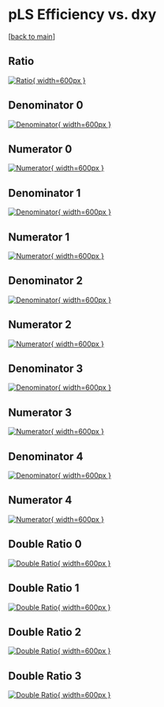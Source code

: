 # pLS Efficiency vs. dxy

[[back to main](./)]



## Ratio

[![Ratio](../mtv/var/pLS_xtr_211_1_eff_dxy.png){ width=600px }](../mtv/var/pLS_xtr_211_1_eff_dxy.pdf)

## Denominator 0

[![Denominator](../mtv/den/pLS_xtr_211_1_eff_dxy_den0.png){ width=600px }](../mtv/den/pLS_xtr_211_1_eff_dxy_den0.pdf)

## Numerator 0

[![Numerator](../mtv/num/pLS_xtr_211_1_eff_dxy_num0.png){ width=600px }](../mtv/num/pLS_xtr_211_1_eff_dxy_num0.pdf)

## Denominator 1

[![Denominator](../mtv/den/pLS_xtr_211_1_eff_dxy_den1.png){ width=600px }](../mtv/den/pLS_xtr_211_1_eff_dxy_den1.pdf)

## Numerator 1

[![Numerator](../mtv/num/pLS_xtr_211_1_eff_dxy_num1.png){ width=600px }](../mtv/num/pLS_xtr_211_1_eff_dxy_num1.pdf)

## Denominator 2

[![Denominator](../mtv/den/pLS_xtr_211_1_eff_dxy_den2.png){ width=600px }](../mtv/den/pLS_xtr_211_1_eff_dxy_den2.pdf)

## Numerator 2

[![Numerator](../mtv/num/pLS_xtr_211_1_eff_dxy_num2.png){ width=600px }](../mtv/num/pLS_xtr_211_1_eff_dxy_num2.pdf)

## Denominator 3

[![Denominator](../mtv/den/pLS_xtr_211_1_eff_dxy_den3.png){ width=600px }](../mtv/den/pLS_xtr_211_1_eff_dxy_den3.pdf)

## Numerator 3

[![Numerator](../mtv/num/pLS_xtr_211_1_eff_dxy_num3.png){ width=600px }](../mtv/num/pLS_xtr_211_1_eff_dxy_num3.pdf)

## Denominator 4

[![Denominator](../mtv/den/pLS_xtr_211_1_eff_dxy_den4.png){ width=600px }](../mtv/den/pLS_xtr_211_1_eff_dxy_den4.pdf)

## Numerator 4

[![Numerator](../mtv/num/pLS_xtr_211_1_eff_dxy_num4.png){ width=600px }](../mtv/num/pLS_xtr_211_1_eff_dxy_num4.pdf)

## Double Ratio 0

[![Double Ratio](../mtv/ratio/pLS_xtr_211_1_eff_dxy_ratio0.png){ width=600px }](../mtv/ratio/pLS_xtr_211_1_eff_dxy_ratio0.pdf)

## Double Ratio 1

[![Double Ratio](../mtv/ratio/pLS_xtr_211_1_eff_dxy_ratio1.png){ width=600px }](../mtv/ratio/pLS_xtr_211_1_eff_dxy_ratio1.pdf)

## Double Ratio 2

[![Double Ratio](../mtv/ratio/pLS_xtr_211_1_eff_dxy_ratio2.png){ width=600px }](../mtv/ratio/pLS_xtr_211_1_eff_dxy_ratio2.pdf)

## Double Ratio 3

[![Double Ratio](../mtv/ratio/pLS_xtr_211_1_eff_dxy_ratio3.png){ width=600px }](../mtv/ratio/pLS_xtr_211_1_eff_dxy_ratio3.pdf)

